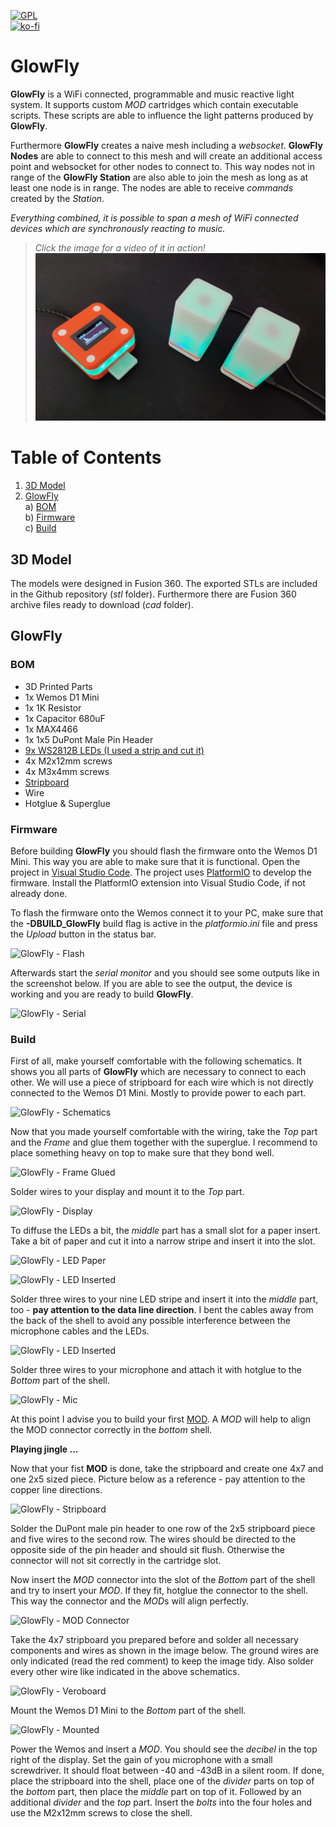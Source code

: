 [![GPL](https://img.shields.io/github/license/glowfly/glowfly_station)](https://github.com/glowfly/glowfly_station/blob/master/LICENSE)   
[![ko-fi](https://www.ko-fi.com/img/githubbutton_sm.svg)](https://ko-fi.com/A0A01MQZP)

# GlowFly
**GlowFly** is a WiFi connected, programmable and music reactive light system. It supports custom *MOD* cartridges which contain executable scripts. These scripts are able to influence the light patterns produced by **GlowFly**.

Furthermore **GlowFly** creates a naive mesh including a *websocket*. **GlowFly Nodes** are able to connect to this mesh and will create an additional access point and websocket for other nodes to connect to. This way nodes not in range of the **GlowFly Station** are also able to join the mesh as long as at least one node is in range. The nodes are able to receive *commands* created by the *Station*.

*Everything combined, it is possible to span a mesh of WiFi connected devices which are synchronously reacting to music.*

> *Click the image for a video of it in action!*
[![GlowFly](https://raw.githubusercontent.com/glowfly/glowfly_station/master/img/cover2.jpg)](https://www.youtube.com/watch?v=Lw6lD8utsBI)

# Table of Contents
1. [3D Model](#3d-model)
2. [GlowFly](#GlowFly)  
    a) [BOM](#bom)  
    b) [Firmware](#firmware)  
    c) [Build](#build)

## 3D Model
The models were designed in Fusion 360. The exported STLs are included in the Github repository (*stl* folder). Furthermore there are Fusion 360 archive files ready to download (*cad* folder).

## GlowFly

### BOM

- 3D Printed Parts
- 1x Wemos D1 Mini
- 1x 1K Resistor
- 1x Capacitor 680uF
- 1x MAX4466
- 1x 1x5 DuPont Male Pin Header
- [9x WS2812B LEDs (I used a strip and cut it)](https://www.amazon.de/dp/B01CDTED80)
- 4x M2x12mm screws
- 4x M3x4mm screws
- [Stripboard](https://www.amazon.com/dp/B00C9NXP94)
- Wire
- Hotglue & Superglue

### Firmware

Before building **GlowFly** you should flash the firmware onto the Wemos D1 Mini. This way you are able to make sure that it is functional. Open the project in [Visual Studio Code](https://code.visualstudio.com/). The project uses [PlatformIO](https://platformio.org/platformio-ide) to develop the firmware. Install the PlatformIO extension into Visual Studio Code, if not already done. 

To flash the firmware onto the Wemos connect it to your PC, make sure that the **-DBUILD_GlowFly** build flag is active in the *platformio.ini* file and press the *Upload* button in the status bar.

![GlowFly - Flash](https://raw.githubusercontent.com/geaz/GlowFly/master/img/flash.png)

Afterwards start the *serial monitor* and you should see some outputs like in the screenshot below. If you are able to see the output, the device is working and you are ready to build **GlowFly**.

![GlowFly - Serial](https://raw.githubusercontent.com/geaz/GlowFly/master/img/serial.png)

### Build

First of all, make yourself comfortable with the following schematics. It shows you all parts of **GlowFly** which are necessary to connect to each other. We will use a piece of stripboard for each wire which is not directly connected to the Wemos D1 Mini. Mostly to provide power to each part.

![GlowFly - Schematics](https://raw.githubusercontent.com/geaz/GlowFly/master/img/GlowFly-circuit.png)

Now that you made yourself comfortable with the wiring, take the *Top* part and the *Frame* and glue them together with the superglue. I recommend to place something heavy on top to make sure that they bond well.

![GlowFly - Frame Glued](https://raw.githubusercontent.com/geaz/GlowFly/master/img/frame-glued.jpg)

Solder wires to your display and mount it to the *Top* part.

![GlowFly - Display](https://raw.githubusercontent.com/geaz/GlowFly/master/img/display.jpg)

To diffuse the LEDs a bit, the *middle* part has a small slot for a paper insert. Take a bit of paper and cut it into a narrow stripe and insert it into the slot.

![GlowFly - LED Paper](https://raw.githubusercontent.com/geaz/GlowFly/master/img/led-paper.jpg)

![GlowFly - LED Inserted](https://raw.githubusercontent.com/geaz/GlowFly/master/img/led-paper-insert.jpg)

Solder three wires to your nine LED stripe and insert it into the *middle* part, too - **pay attention to the data line direction**. I bent the cables away from the back of the shell to avoid any possible interference between the microphone cables and the LEDs.

![GlowFly - LED Inserted](https://raw.githubusercontent.com/geaz/GlowFly/master/img/led-insert.jpg)

Solder three wires to your microphone and attach it with hotglue to the *Bottom* part of the shell.

![GlowFly - Mic](https://raw.githubusercontent.com/geaz/GlowFly/master/img/mic.jpg)

At this point I advise you to build your first [MOD](#mods). A *MOD* will help to align the MOD connector correctly in the *bottom* shell.   

**Playing jingle ...**

Now that your fist **MOD** is done, take the stripboard and create one 4x7 and one 2x5 sized piece. Picture below as a reference - pay attention to the copper line directions.

![GlowFly - Stripboard](https://raw.githubusercontent.com/geaz/GlowFly/master/img/stripboard.jpg)

Solder the DuPont male pin header to one row of the 2x5 stripboard piece and five wires to the second row. The wires should be directed to the opposite side of the pin header and should sit flush. Otherwise the connector will not sit correctly in the cartridge slot. 

Now insert the *MOD* connector into the slot of the *Bottom* part of the shell and try to insert your *MOD*. If they fit, hotglue the connector to the shell. This way the connector and the *MOD*s will align perfectly.

![GlowFly - MOD Connector](https://raw.githubusercontent.com/geaz/GlowFly/master/img/mod-connector.jpg)

Take the 4x7 stripboard you prepared before and solder all necessary components and wires as shown in the image below. The ground wires are only indicated (read the red comment) to keep the image tidy. Also solder every other wire like indicated in the above schematics.

![GlowFly - Veroboard](https://raw.githubusercontent.com/geaz/GlowFly/master/img/murRLi-Veroboard.png)

Mount the Wemos D1 Mini to the *Bottom* part of the shell.

![GlowFly - Mounted](https://raw.githubusercontent.com/geaz/GlowFly/master/img/mounted.jpg)

Power the Wemos and insert a *MOD*. You should see the *decibel* in the top right of the display. Set the gain of you microphone with a small screwdriver. It should float between -40 and -43dB in a silent room. If done, place the stripboard into the shell, place one of the *divider* parts on top of the *bottom* part, then place the *middle* part on top of it. Followed by an additional *divider* and the *top* part.
Insert the *bolts* into the four holes and use the M2x12mm screws to close the shell.